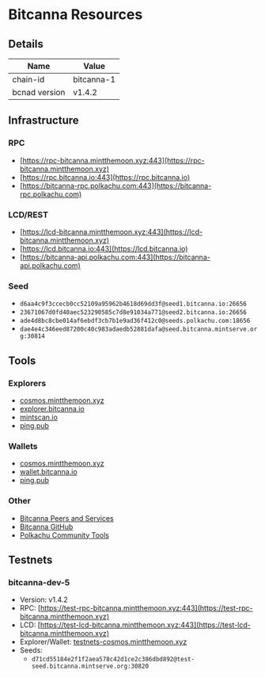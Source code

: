 # Bitcanna Resources

## Details
| Name | Value |
| --- | --- |
| chain-id | bitcanna-1 |
| bcnad version | v1.4.2 |


## Infrastructure
### RPC
- [https://rpc-bitcanna.mintthemoon.xyz:443](https://rpc-bitcanna.mintthemoon.xyz)
- [https://rpc.bitcanna.io:443](https://rpc.bitcanna.io)
- [https://bitcanna-rpc.polkachu.com:443](https://bitcanna-rpc.polkachu.com)

### LCD/REST
- [https://lcd-bitcanna.mintthemoon.xyz:443](https://lcd-bitcanna.mintthemoon.xyz)
- [https://lcd.bitcanna.io:443](https://lcd.bitcanna.io)
- [https://bitcanna-api.polkachu.com:443](https://bitcanna-api.polkachu.com)

### Seed
- `d6aa4c9f3ccecb0cc52109a95962b4618d69dd3f@seed1.bitcanna.io:26656`
- `23671067d0fd40aec523290585c7d8e91034a771@seed2.bitcanna.io:26656`
- `ade4d8bc8cbe014af6ebdf3cb7b1e9ad36f412c0@seeds.polkachu.com:18656`
- `dae4e4c346eed87200c40c983adaedb52881dafa@seed.bitcanna.mintserve.org:30814`

## Tools
### Explorers
- [cosmos.mintthemoon.xyz](https://cosmos.mintthemoon.xyz/bitcanna)
- [explorer.bitcanna.io](https://explorer.bitcanna.io)
- [mintscan.io](https://www.mintscan.io/bitcanna)
- [ping.pub](https://ping.pub/bitcanna)

### Wallets
- [cosmos.mintthemoon.xyz](https://cosmos.mintthemoon.xyz/kujira)
- [wallet.bitcanna.io](https://wallet.bitcanna.io)
- [ping.pub](https://ping.pub/bitcanna)


### Other
- [Bitcanna Peers and Services](https://github.com/BitCannaGlobal/bcna/blob/main/peers_seeds_and_services.md)
- [Bitcanna GitHub](https://github.com/BitCannaGlobal/bcna)
- [Polkachu Community Tools](https://polkachu.com/networks/bitcanna)

## Testnets
### bitcanna-dev-5
- Version: v1.4.2
- RPC: [https://test-rpc-bitcanna.mintthemoon.xyz:443](https://test-rpc-bitcanna.mintthemoon.xyz)
- LCD: [https://test-lcd-bitcanna.mintthemoon.xyz:443](https://test-lcd-bitcanna.mintthemoon.xyz)
- Explorer/Wallet: [testnets-cosmos.mintthemoon.xyz](https://testnets-cosmos.mintthemoon.xyz/bitcanna)
- Seeds:
    - `d71cd55184e2f1f2aea578c42d1ce2c386dbd892@test-seed.bitcanna.mintserve.org:30820`